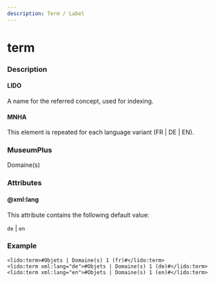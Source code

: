 ```yaml
---
description: Term / Label
---
```


# term

### Description

#### LIDO

A name for the referred concept, used for indexing.

#### MNHA

This element is repeated for each language variant (FR | DE | EN).

### MuseumPlus

Domaine(s)

### Attributes

#### @xml:lang

This attribute contains the following default value:

`de` | `en`

### Example

```markup
<lido:term>#Objets | Domaine(s) 1 (fr)#</lido:term>
<lido:term xml:lang="de">#Objets | Domaine(s) 1 (de)#</lido:term>
<lido:term xml:lang="en">#Objets | Domaine(s) 1 (en)#</lido:term>
```
